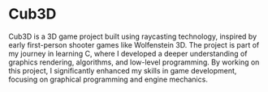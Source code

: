 # Cub3D

Cub3D is a 3D game project built using raycasting technology, inspired by early first-person shooter games like Wolfenstein 3D. The project is part of my journey in learning C, where I developed a deeper understanding of graphics rendering, algorithms, and low-level programming. By working on this project, I significantly enhanced my skills in game development, focusing on graphical programming and engine mechanics.
